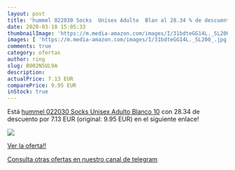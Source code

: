 ```yaml
---
layout: post
title: 'hummel 022030 Socks  Unisex Adulto  Blan al 28.34 % de descuento'
date: 2020-03-18 15:05:33
thumbnailImage: 'https://m.media-amazon.com/images/I/31bdteGG14L._SL200_.jpg'
images: [ 'https://m.media-amazon.com/images/I/31bdteGG14L._SL200_.jpg' ]
comments: true
category: ofertas
author: ring
slug: B002N5UL9A
description:
actualPrice: 7.13 EUR
comparePrice: 9.95 EUR
inStock: true
---
```


Está [hummel 022030 Socks  Unisex Adulto  Blanco  10](https://www.amazon.com/dp/B002N5UL9A/?tag=redken08-20) con 28.34 de descuento por 7.13 EUR (original: 9.95 EUR) en el siguiente enlace!

[![](https://m.media-amazon.com/images/I/31bdteGG14L._SL200_.jpg)](https://www.amazon.com/dp/B002N5UL9A/?tag=redken08-20)

[Ver la oferta!!](https://www.amazon.com/dp/B002N5UL9A/?tag=redken08-20)

[Consulta otras ofertas en nuestro canal de telegram](https://t.me/s/ofertas25)
